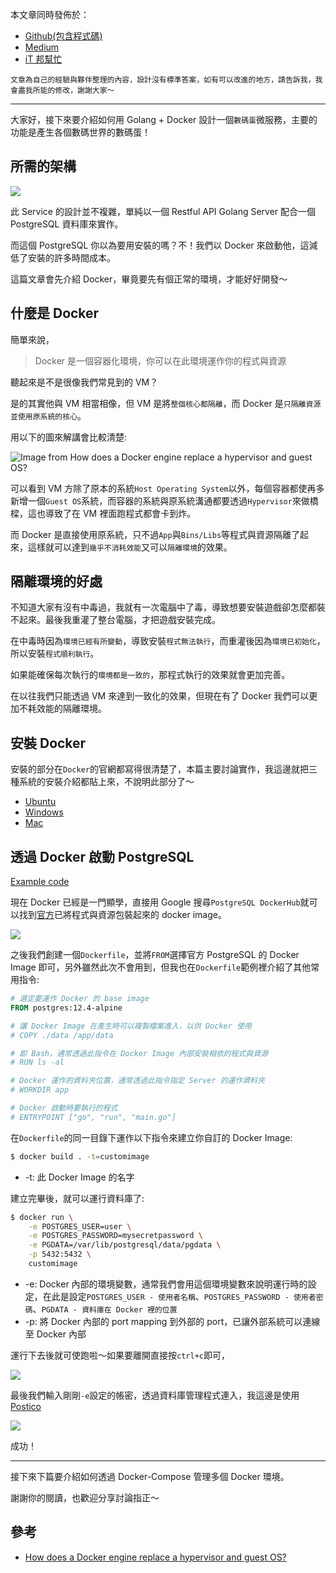 本文章同時發佈於：

- [Github(包含程式碼)](https://github.com/superj80820/2020-ithelp-contest/blob/master/DAY03)
- [Medium](https://medium.com/%E9%AB%92%E6%A1%B6%E5%AD%90/day3-docker-%E5%9C%A8%E6%89%8B-%E6%9C%8D%E5%8B%99%E5%B8%B6%E8%91%97%E8%B5%B0-docker-%E7%AF%87-4df722084265)
- [iT 邦幫忙](https://ithelp.ithome.com.tw/articles/10237717)

```
文章為自己的經驗與夥伴整理的內容，設計沒有標準答案，如有可以改進的地方，請告訴我，我會盡我所能的修改，謝謝大家～
```

---

大家好，接下來要介紹如何用 Golang + Docker 設計一個`數碼蛋`微服務，主要的功能是產生各個數碼世界的數碼蛋！

## 所需的架構

[//]: # "(./digimon-service.drawio.png)"

![](https://i.imgur.com/fRsQy4d.png)

此 Service 的設計並不複雜，單純以一個 Restful API Golang Server 配合一個 PostgreSQL 資料庫來實作。

而這個 PostgreSQL 你以為要用安裝的嗎？不！我們以 Docker 來啟動他，這減低了安裝的許多時間成本。

這篇文章會先介紹 Docker，畢竟要先有個正常的環境，才能好好開發～

## 什麼是 Docker

簡單來說，

> Docker 是一個容器化環境，你可以在此環境運作你的程式與資源

聽起來是不是很像我們常見到的 VM？

是的其實他與 VM 相當相像，但 VM 是將`整個核心都隔離`，而 Docker 是`只隔離資源並使用原系統的核心`。

用以下的圖來解講會比較清楚:

![Image from How does a Docker engine replace a hypervisor and guest OS?](https://i.imgur.com/wTJkcr9.png)

可以看到 VM 方除了原本的系統`Host Operating System`以外，每個容器都使再多新增一個`Guest OS`系統，而容器的系統與原系統溝通都要透過`Hypervisor`來做橋樑，這也導致了在 VM 裡面跑程式都會卡到炸。

而 Docker 是直接使用原系統，只不過`App`與`Bins/Libs`等程式與資源隔離了起來，這樣就可以達到`幾乎不消耗效能`又可以`隔離環境`的效果。

## 隔離環境的好處

不知道大家有沒有中毒過，我就有一次電腦中了毒，導致想要安裝遊戲卻怎麼都裝不起來。最後我重灌了整台電腦，才把遊戲安裝完成。

在中毒時因為`環境已經有所變動`，導致安裝`程式無法執行`，而重灌後因為`環境已初始化`，所以安裝`程式順利執行`。

如果能確保每次執行的`環境都是一致的`，那程式執行的效果就會更加完善。

在以往我們只能透過 VM 來達到一致化的效果，但現在有了 Docker 我們可以更加不耗效能的隔離環境。

## 安裝 Docker

安裝的部分在`Docker`的官網都寫得很清楚了，本篇主要討論實作，我這邊就把三種系統的安裝介紹都貼上來，不說明此部分了～

- [Ubuntu](https://docs.docker.com/engine/install/ubuntu/)
- [Windows](https://docs.docker.com/docker-for-windows/install/)
- [Mac](https://docs.docker.com/docker-for-mac/install/)

## 透過 Docker 啟動 PostgreSQL

[Example code](https://github.com/superj80820/2020-ithelp-contest/blob/master/DAY03)

現在 Docker 已經是一門顯學，直接用 Google 搜尋`PostgreSQL DockerHub`就可以找到[官方](https://hub.docker.com/_/postgres)已將程式與資源包裝起來的 docker image。

![](https://i.imgur.com/FSlvalB.png)

之後我們創建一個`Dockerfile`，並將`FROM`選擇官方 PostgreSQL 的 Docker Image 即可，另外雖然此次不會用到，但我也在`Dockerfile`範例裡介紹了其他常用指令:

```Dockerfile
# 選定要運作 Docker 的 base image
FROM postgres:12.4-alpine

# 讓 Docker Image 在產生時可以複製檔案進入，以供 Docker 使用
# COPY ./data /app/data

# 即 Bash，通常透過此指令在 Docker Image 內部安裝相依的程式與資源
# RUN ls -al

# Docker 運作的資料夾位置，通常透過此指令指定 Server 的運作資料夾
# WORKDIR app

# Docker 啟動時要執行的程式
# ENTRYPOINT ["go", "run", "main.go"]
```

在`Dockerfile`的同一目錄下運作以下指令來建立你自訂的 Docker Image:

```bash
$ docker build . -t=customimage
```

- -t: 此 Docker Image 的名字

建立完畢後，就可以運行資料庫了:

```bash
$ docker run \
    -e POSTGRES_USER=user \
    -e POSTGRES_PASSWORD=mysecretpassword \
    -e PGDATA=/var/lib/postgresql/data/pgdata \
    -p 5432:5432 \
    customimage
```

- -e: Docker 內部的環境變數，通常我們會用這個環境變數來說明運行時的設定，在此是設定`POSTGRES_USER - 使用者名稱`、`POSTGRES_PASSWORD - 使用者密碼`、`PGDATA - 資料庫在 Docker 裡的位置`
- -p: 將 Docker 內部的 port mapping 到外部的 port，已讓外部系統可以連線至 Docker 內部

運行下去後就可使跑啦～如果要離開直接按`ctrl+c`即可，

![](https://i.imgur.com/cUOm1AX.png)

最後我們輸入剛剛`-e`設定的帳密，透過資料庫管理程式連入，我這邊是使用[Postico](https://eggerapps.at/postico/)

![](https://i.imgur.com/CQqVXYH.png)

成功！

---

接下來下篇要介紹如何透過 Docker-Compose 管理多個 Docker 環境。

謝謝你的閱讀，也歡迎分享討論指正～

## 參考

- [How does a Docker engine replace a hypervisor and guest OS?](https://stackoverflow.com/questions/43929345/how-does-a-docker-engine-replace-a-hypervisor-and-guest-os)
